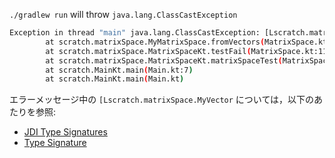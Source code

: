 `./gradlew run` will throw `java.lang.ClassCastException`

```bash
Exception in thread "main" java.lang.ClassCastException: [Lscratch.matrixSpace.Vector; cannot be cast to [Lscratch.matrixSpace.MyVector;
        at scratch.matrixSpace.MyMatrixSpace.fromVectors(MatrixSpace.kt:41)
        at scratch.matrixSpace.MatrixSpaceKt.testFail(MatrixSpace.kt:117)
        at scratch.matrixSpace.MatrixSpaceKt.matrixSpaceTest(MatrixSpace.kt:136)
        at scratch.MainKt.main(Main.kt:7)
        at scratch.MainKt.main(Main.kt)
```

エラーメッセージ中の `[Lscratch.matrixSpace.MyVector` については，以下のあたりを参照:
- [JDI Type Signatures](https://docs.oracle.com/javase/10/docs/api/com/sun/jdi/doc-files/signature.html)
- [Type Signature](https://www.ueda.info.waseda.ac.jp/~yoshida/java/jni/type.html)
